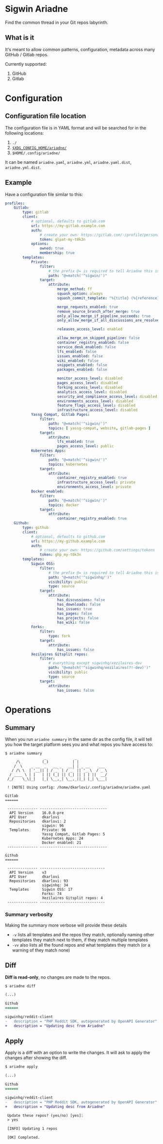 # Sigwin Ariadne

Find the common thread in your Git repos labyrinth.

## What is it

It's meant to allow common patterns, configuration, metadata across many GitHub / Gitlab repos.

Currently supported:

1. GitHub
2. Gitlab

# Configuration

## Configuration file location

The configuration file is in YAML format and will be searched for in the following locations:

1. `./`
2. [`$XDG_CONFIG_HOME/ariadne/`](https://specifications.freedesktop.org/basedir-spec/basedir-spec-latest.html)
3. `$HOME/.config/ariadne/`

It can be named `ariadne.yaml`, `ariadne.yml`, `ariadne.yaml.dist`, `ariadne.yml.dist`.

## Example

Have a configuration file similar to this: 

```yaml
profiles:
    Gitlab:
        type: gitlab
        client:
            # optional, defaults to gitlab.com
            url: https://my-gitlab.example.com
            auth:
                # create your own: https://gitlab.com/-/profile/personal_access_tokens
                token: glpat-my-t0k3n
            options:
                owned: true
                membership: true
        templates:
            Private:
                filter:
                    # the prefix @= is required to tell Ariadne this is an expression
                    path: "@=match('^sigwin/')"
                target:
                    attribute:
                        merge_method: ff
                        squash_option: always
                        squash_commit_template: "%{title} (%{reference})"

                        merge_requests_enabled: true
                        remove_source_branch_after_merge: true
                        only_allow_merge_if_pipeline_succeeds: true
                        only_allow_merge_if_all_discussions_are_resolved: true

                        releases_access_level: enabled

                        allow_merge_on_skipped_pipeline: false
                        container_registry_enabled: false
                        service_desk_enabled: false
                        lfs_enabled: false
                        issues_enabled: false
                        wiki_enabled: false
                        snippets_enabled: false
                        packages_enabled: false

                        monitor_access_level: disabled
                        pages_access_level: disabled
                        forking_access_level: disabled
                        analytics_access_level: disabled
                        security_and_compliance_access_level: disabled
                        environments_access_level: disabled
                        feature_flags_access_level: disabled
                        infrastructure_access_level: disabled
            Yassg Compat, Gitlab Pages:
                filter:
                    path: "@=match('^sigwin/')"
                    topics: [ yassg-compat, website, gitlab-pages ]
                target:
                    attribute:
                        lfs_enabled: true
                        pages_access_level: public
            Kubernetes Apps:
                filter:
                    path: "@=match('^sigwin/')"
                    topics: kubernetes
                target:
                    attribute:
                        container_registry_enabled: true
                        infrastructure_access_level: private
                        environments_access_level: private
            Docker enabled:
                filter:
                    path: "@=match('^sigwin/')"
                    topics: docker
                target:
                    attribute:
                        container_registry_enabled: true
    Github:
        type: github
        client:
            # optional, defaults to github.com
            url: https://my-github.example.com
            auth:
                # create your own: https://github.com/settings/tokens
                token: ghp_my-t0k3n
        templates:
            Sigwin OSS:
                filter:
                    # the prefix @= is required to tell Ariadne this is an expression
                    path: "@=match('^sigwinhq/')"
                    visibility: public
                    type: source
                target:
                    attribute:
                        has_discussions: false
                        has_downloads: false
                        has_issues: true
                        has_pages: false
                        has_projects: false
                        has_wiki: false
            Forks:
                filter:
                    type: fork
                target:
                    attribute:
                        has_issues: false
            Xezilaires Gitsplit repos:
                filter:
                    # everything except sigwinhq/xezilaires-dev
                    path: "@=match('^sigwinhq/xezilaires(?!-dev)')"
                    visibility: public
                    type: source
                target:
                    attribute:
                        has_issues: false
```

# Operations

## Summary

When you run `ariadne summary` in the same dir as the config file, it will tell you how the target platform sees you and what repos you have access to:

```
$ ariadne summary
                  _             _
     /\          (_)           | |
    /  \    _ __  _   __ _   __| | _ __    ___
   / /\ \  | '__|| | / _` | / _` || '_ \  / _ \
  / ____ \ | |   | || (_| || (_| || | | ||  __/
 /_/    \_\|_|   |_| \__,_| \__,_||_| |_| \___|

 ! [NOTE] Using config: /home/dkarlovi/.config/ariadne/ariadne.yaml

Gitlab
======

 -------------- -------------------------------
  API Version    16.0.0-pre
  API User       dkarlovi
  Repositories   dkarlovi: 2
                 sigwin: 96
  Templates      Private: 96
                 Yassg Compat, Gitlab Pages: 5
                 Kubernetes Apps: 24
                 Docker enabled: 21
 -------------- -------------------------------

Github
======

 -------------- ------------------------------
  API Version    v3
  API User       dkarlovi
  Repositories   dkarlovi: 93
                 sigwinhq: 34
  Templates      Sigwin OSS: 17
                 Forks: 74
                 Xezilaires Gitsplit repos: 4
 -------------- ------------------------------
```

### Summary verbosity

Making the summary more verbose will provide these details

- `-v` lists all templates and the repos they match, optionally naming
other templates they match next to them, if they match multiple templates
- `-vv` also lists all the found repos and what templates they match
(or a warning of they match none)

## Diff

**Diff is read-only**, no changes are made to the repos.

```diff
$ ariadne diff

(...)

Github
======

sigwinhq/reddit-client
-   description = "PHP Reddit SDK, autogenerated by OpenAPI Generator"
+   description = "Updating desc from Ariadne"

```

## Apply

Apply is a diff with an option to write the changes. It will ask to
apply the changes after showing the diff.

```diff
$ ariadne apply

(...)

Github
======

sigwinhq/reddit-client
-   description = "PHP Reddit SDK, autogenerated by OpenAPI Generator"
+   description = "Updating desc from Ariadne"

 Update these repos? (yes/no) [yes]:
 > yes

 [INFO] Updating 1 repos

 [OK] Completed.

```
